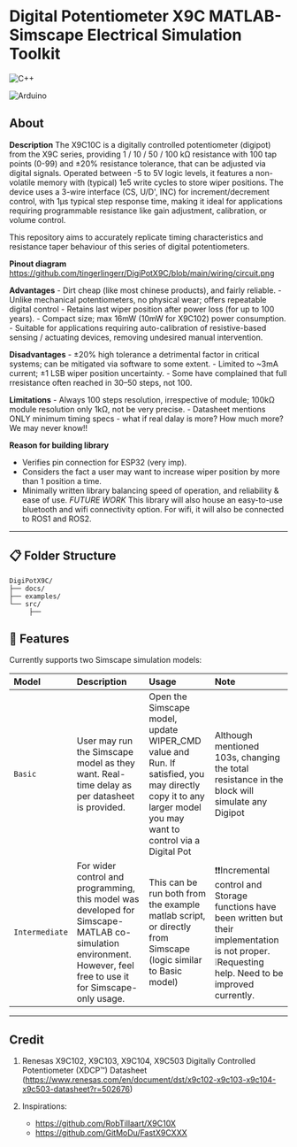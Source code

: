 # Digital Potentiometer X9C MATLAB-Simscape Electrical Simulation Toolkit
![C++](https://img.shields.io/badge/C++-red)

![Arduino](https://img.shields.io/badge/Arduino-teal)

## **About**
**Description**
The X9C10C is a digitally controlled potentiometer (digipot) from the X9C series, providing 1 / 10 / 50 / 100 kΩ resistance with 100 tap points (0-99) and ±20% resistance tolerance, that can be adjusted via digital signals. 
Operated between -5 to 5V logic levels, it features a non-volatile memory with (typical) 1e5 write cycles to store wiper positions. The device uses a 3-wire interface (CS, U/D', INC) for increment/decrement control, with 1µs typical step response time, making it ideal for applications requiring programmable resistance like gain adjustment, calibration, or volume control. 

This repository aims to accurately replicate timing characteristics and resistance taper behaviour of this series of digital potentiometers.

**Pinout diagram**
https://github.com/tingerlingerr/DigiPotX9C/blob/main/wiring/circuit.png

**Advantages**
    - Dirt cheap (like most chinese products), and fairly reliable. 
    - Unlike mechanical potentiometers, no physical wear; offers repeatable digital control
    - Retains last wiper position after power loss (for up to 100 years).
    - Compact size; max 16mW (10mW for X9C102) power consumption.
    - Suitable for applications requiring auto-calibration of resistive-based sensing / actuating devices, removing undesired manual intervention.

**Disadvantages**
    - ±20% high tolerance a detrimental factor in critical systems; can be mitigated via software to some extent.
    - Limited to ~3mA current; ±1 LSB wiper position uncertainty. 
    - Some have complained that full rresistance often reached in 30–50 steps, not 100.

**Limitations**
    - Always 100 steps resolution, irrespective of module; 100kΩ module resolution only 1kΩ, not be very precise.
    - Datasheet mentions ONLY minimum timing specs - what if real dalay is more? How much more? We may never know!!

**Reason for building library**
- Verifies pin connection for ESP32 (very imp).
- Considers the fact a user may want to increase wiper position by more than 1 position a time.
- Minimally written library balancing speed of operation, and reliability & ease of use.
_FUTURE WORK_ This library will also house an easy-to-use bluetooth and wifi connectivity option. For wifi, it will also be connected to ROS1 and ROS2.
---

## :clipboard: **Folder Structure**

```
DigiPotX9C/
├── docs/
├── examples/
└── src/
     ├── 

```

## 🧞 Features

Currently supports two Simscape simulation models:

| Model                     | Description                                      |  Usage                                            |  Note
| :------------------------ | :----------------------------------------------- |  :----------------------------------------------- |  :----------------------------------------------- |
| `Basic`                   | User may run the Simscape model as they want. Real-time delay as per datasheet is provided.          | Open the Simscape model, update WIPER_CMD value and Run. If satisfied, you may directly copy it to any larger model you may want to control via a Digital Pot            |  Although mentioned 103s, changing the total resistance in the block will simulate any Digipot  |
| `Intermediate`            | For wider control and programming, this model was developed for Simscape-MATLAB co-simulation environment. However, feel free to use it for Simscape-only usage.  |  This can be run both from the example matlab script, or directly from Simscape (logic similar to Basic model)  |:exclamation::exclamation:Incremental control and Storage functions have been written but their implementation is not proper. :grey_exclamation:Requesting help. Need to be improved currently.

---
## Credit

1. Renesas  X9C102, X9C103, X9C104, X9C503 Digitally Controlled Potentiometer (XDCP™) Datasheet
(https://www.renesas.com/en/document/dst/x9c102-x9c103-x9c104-x9c503-datasheet?r=502676)

2. Inspirations:
    - https://github.com/RobTillaart/X9C10X
    - https://github.com/GitMoDu/FastX9CXXX

